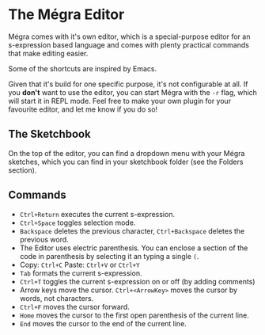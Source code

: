 # The Mégra Editor

Mégra comes with it's own editor, which is a special-purpose editor for an s-expression based language and comes with 
plenty practical commands that make editing easier. 

Some of the shortcuts are inspired by Emacs.

Given that it's build for one specific purpose, it's not configurable at all. 
If you **don't** want to use the editor, you can start Mégra with the `-r` flag, which will start it in REPL mode. Feel free to make 
your own plugin for your favourite editor, and let me know if you do so!

## The Sketchbook

On the top of the editor, you can find a dropdown menu with your Mégra sketches, which you can find in your sketchbook folder (see the Folders section).

## Commands

* `Ctrl+Return` executes the current s-expression.
* `Ctrl+Space` toggles selection mode.
* `Backspace` deletes the previous character, `Ctrl+Backspace` deletes the previous word.
* The Editor uses electric parenthesis. You can enclose a section of the code in parenthesis by selecting it an typing a single `(`.
* Copy: `Ctrl+C` Paste: `Ctrl+V` or `Ctrl+Y`
* `Tab` formats the current s-expression.
* `Ctrl+T` toggles the current s-expression on or off (by adding comments)
* Arrow keys move the cursor. `Ctrl+<ArrowKey>` moves the cursor by words, not characters.
* `Ctrl+F` moves the cursor forward.
* `Home` moves the cursor to the first open parenthesis of the current line.
* `End` moves the cursor to the end of the current line.
